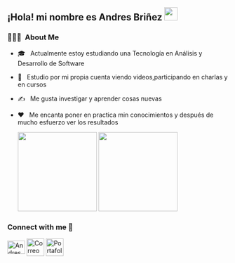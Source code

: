 <h2>¡Hola! mi nombre es Andres Briñez  <img src="https://raw.githubusercontent.com/iampavangandhi/iampavangandhi/master/gifs/Hi.gif" width="30px"></h2>


<h3> 👨🏻‍💻 &nbsp;About Me </h3>

- 🎓 &nbsp; Actualmente estoy estudiando una Tecnología en Análisis y Desarrollo de Software
- 💼 &nbsp; Estudio por mi propia cuenta viendo videos,participando en charlas y en cursos 
- ✍️ &nbsp; Me  gusta  investigar y aprender cosas  nuevas
- ❤️ &nbsp; Me encanta  poner en practica min conocimientos  y después de mucho esfuerzo ver los resultados 

   <img height="180em" src="https://github-readme-stats.vercel.app/api?username=andres-brinez&theme==buefy&show_icons=true" />
   <img height="180em" src="https://github-readme-stats.vercel.app/api/top-langs/?username=andres-brinez&themebuefy&layout=compact" />
 


<h3 align="left">Connect with me 🤝</h3>
<p align="left">
  <a href="https://www.linkedin.com/in/andres-bri%C3%B1ez/" target="__blank"><img align="center"
      src="https://raw.githubusercontent.com/rahuldkjain/github-profile-readme-generator/master/src/images/icons/Social/linked-in-alt.svg"
      alt="Andres Briñez" height="30" width="40" /></a>
  <a href="mailto:brinezlopez08gmail.com?Subject=Aquí%20el%20asunto%20del%20mail" target="__blank"><img align="center"
      src="https://img.icons8.com/emoji/48/000000/e-mail.png"
     alt="Correo Andres Briñez Andres Briñez" height="40" width="40"/></a>
   <a href="https://andres-brinez.github.io/proyecto-portafolio/" target="__blank"><img align="center"
      src="https://img.icons8.com/external-kiranshastry-lineal-color-kiranshastry/64/000000/external-portfolio-advertising-kiranshastry-lineal-color-kiranshastry.png"
      alt="Portafolio Andres Briñez" height="40" width="40"/> </a>
 
     
    
      
</p>
  
